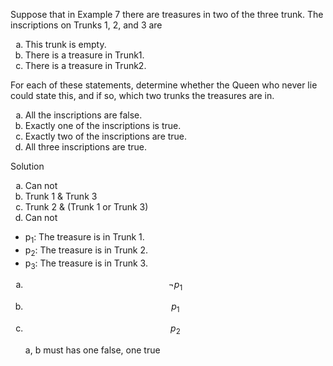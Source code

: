 Suppose that in Example 7 there are treasures in two of the three trunk. The inscriptions on Trunks 1, 2, and 3 are

1. This trunk is empty.
2. There is a treasure in Trunk1.
3. There is a treasure in Trunk2.

For each of these statements, determine whether the Queen who never lie could state this, and if so, which two trunks the treasures are in.

1. All the inscriptions are false.
2. Exactly one of the inscriptions is true.
3. Exactly two of the inscriptions are true.
4. All three inscriptions are true.

Solution

1. Can not
2. Trunk 1 & Trunk 3
3. Trunk 2 & (Trunk 1 or Trunk 3)
4. Can not

+ p<sub>1</sub>: The treasure is in Trunk 1.
+ p<sub>2</sub>: The treasure is in Trunk 2.
+ p<sub>3</sub>: The treasure is in Trunk 3.

1. $$\neg p_1$$
2. $$p_1$$
3. $$p_2$$

    a, b must has one false, one true

<style type="text/css">
    ol { list-style-type: lower-alpha; }
</style>